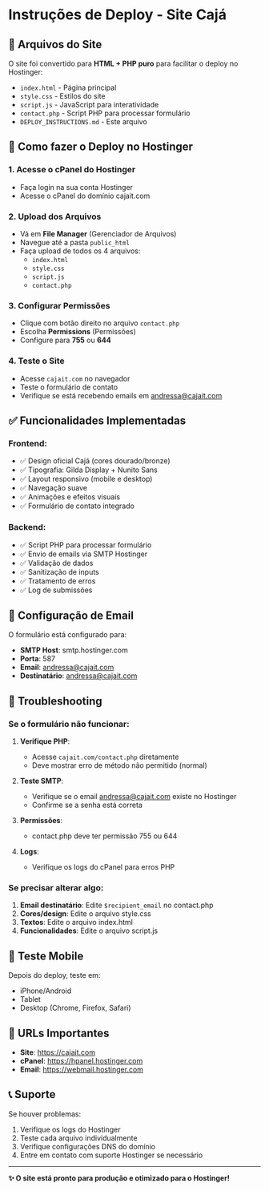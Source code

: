 # Instruções de Deploy - Site Cajá

## 📁 Arquivos do Site

O site foi convertido para **HTML + PHP puro** para facilitar o deploy no Hostinger:

- `index.html` - Página principal
- `style.css` - Estilos do site
- `script.js` - JavaScript para interatividade
- `contact.php` - Script PHP para processar formulário
- `DEPLOY_INSTRUCTIONS.md` - Este arquivo

## 🚀 Como fazer o Deploy no Hostinger

### 1. Acesse o cPanel do Hostinger
- Faça login na sua conta Hostinger
- Acesse o cPanel do domínio cajait.com

### 2. Upload dos Arquivos
- Vá em **File Manager** (Gerenciador de Arquivos)
- Navegue até a pasta `public_html`
- Faça upload de todos os 4 arquivos:
  - `index.html`
  - `style.css`
  - `script.js`
  - `contact.php`

### 3. Configurar Permissões
- Clique com botão direito no arquivo `contact.php`
- Escolha **Permissions** (Permissões)
- Configure para **755** ou **644**

### 4. Teste o Site
- Acesse `cajait.com` no navegador
- Teste o formulário de contato
- Verifique se está recebendo emails em andressa@cajait.com

## ✅ Funcionalidades Implementadas

### Frontend:
- ✅ Design oficial Cajá (cores dourado/bronze)
- ✅ Tipografia: Gilda Display + Nunito Sans
- ✅ Layout responsivo (mobile e desktop)
- ✅ Navegação suave
- ✅ Animações e efeitos visuais
- ✅ Formulário de contato integrado

### Backend:
- ✅ Script PHP para processar formulário
- ✅ Envio de emails via SMTP Hostinger
- ✅ Validação de dados
- ✅ Sanitização de inputs
- ✅ Tratamento de erros
- ✅ Log de submissões

## 📧 Configuração de Email

O formulário está configurado para:
- **SMTP Host**: smtp.hostinger.com
- **Porta**: 587
- **Email**: andressa@cajait.com
- **Destinatário**: andressa@cajait.com

## 🔧 Troubleshooting

### Se o formulário não funcionar:

1. **Verifique PHP**:
   - Acesse `cajait.com/contact.php` diretamente
   - Deve mostrar erro de método não permitido (normal)

2. **Teste SMTP**:
   - Verifique se o email andressa@cajait.com existe no Hostinger
   - Confirme se a senha está correta

3. **Permissões**:
   - contact.php deve ter permissão 755 ou 644

4. **Logs**:
   - Verifique os logs do cPanel para erros PHP

### Se precisar alterar algo:

1. **Email destinatário**: Edite `$recipient_email` no contact.php
2. **Cores/design**: Edite o arquivo style.css
3. **Textos**: Edite o arquivo index.html
4. **Funcionalidades**: Edite o arquivo script.js

## 📱 Teste Mobile

Depois do deploy, teste em:
- iPhone/Android
- Tablet
- Desktop (Chrome, Firefox, Safari)

## 🎯 URLs Importantes

- **Site**: https://cajait.com
- **cPanel**: https://hpanel.hostinger.com
- **Email**: https://webmail.hostinger.com

## 📞 Suporte

Se houver problemas:
1. Verifique os logs do Hostinger
2. Teste cada arquivo individualmente
3. Verifique configurações DNS do domínio
4. Entre em contato com suporte Hostinger se necessário

---

**✨ O site está pronto para produção e otimizado para o Hostinger!**